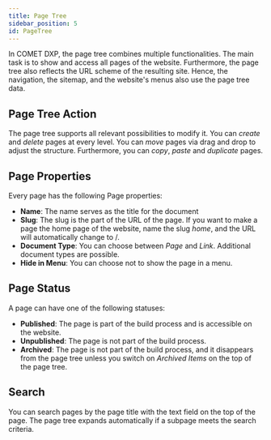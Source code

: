 ```yaml
---
title: Page Tree
sidebar_position: 5
id: PageTree
---
```


In COMET DXP, the page tree combines multiple functionalities. The main task is to show and access all pages of the website. Furthermore, the page tree also reflects the URL scheme of the resulting site. Hence, the navigation, the sitemap, and the website's menus also use the page tree data.

## Page Tree Action

The page tree supports all relevant possibilities to modify it. You can *create* and *delete* pages at every level. You can *move* pages via drag and drop to adjust the structure. Furthermore, you can *copy*, *paste* and *duplicate* pages.

## Page Properties

Every page has the following Page properties:
* **Name**: The name serves as the title for the document
* **Slug**: The slug is the part of the URL of the page. If you want to make a page the home page of the website, name the slug *home*, and the URL will automatically change to /.
* **Document Type**: You can choose between *Page* and *Link*. Additional document types are possible.
* **Hide in Menu**: You can choose not to show the page in a menu.

## Page Status

A page can have one of the following statuses:
* **Published**: The page is part of the build process and is accessible on the website.
* **Unpublished**: The page is not part of the build process.
* **Archived**: The page is not part of the build process, and it disappears from the page tree unless you switch on *Archived Items* on the top of the page tree.

## Search

You can search pages by the page title with the text field on the top of the page. The page tree expands automatically if a subpage meets the search criteria.